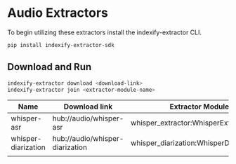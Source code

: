 # Audio Extractors

To begin utilizing these extractors install the indexify-extractor CLI.

```bash
pip install indexify-extractor-sdk
```

## Download and Run
```bash
indexify-extractor download <download-link>
indexify-extractor join <extractor-module-name>
```

| Name                | Download link                   | Extractor Module Name                           |
|---------------------|---------------------------------|-------------------------------------------------|
| whisper-asr         | hub://audio/whisper-asr         | whisper_extractor:WhisperExtractor              |
| whisper-diarization | hub://audio/whisper-diarization | whisper_diarization:WhisperDiarizationExtractor |
|                     |                                 |                                                 |
